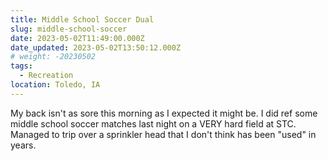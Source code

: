 ```yaml
---
title: Middle School Soccer Dual
slug: middle-school-soccer
date: 2023-05-02T11:49:00.000Z
date_updated: 2023-05-02T13:50:12.000Z
# weight: -20230502
tags:
  - Recreation
location: Toledo, IA
---
```


My back isn't as sore this morning as I expected it might be.  I did ref some middle school soccer matches last night on a VERY hard field at STC.  Managed to trip over a sprinkler head that I don't think has been "used" in years.
